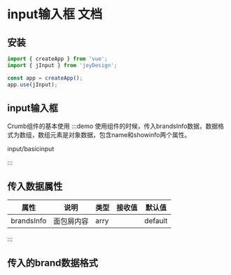 # input输入框 文档

## 安装
```javascript
import { createApp } from 'vue';
import { jInput } from 'joyDesign';

const app = createApp();
app.use(jInput);
```

## input输入框
Crumb组件的基本使用
:::demo 使用组件的时候，传入brandsInfo数据，数据格式为数组，数组元素是对象数据，包含name和showinfo两个属性。

input/basicinput

:::

## 传入数据属性
| 属性         | 说明           | 类型    | 接收值                                                  | 默认值 |
| ------------ | -------------- | ------- | ------------------------------------------------------- | ------- |
| brandsInfo   | 面包屑内容     | arry    |                       | default |

:::

## 传入的brand数据格式
